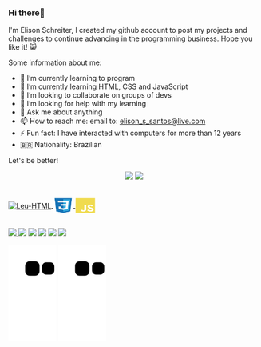 ### Hi there👋

I'm Elison Schreiter, I created my github account to post my projects and challenges to continue advancing in the programming business.
Hope you like it! 😸

Some information about me:

- 🔭 I’m currently learning to program
- 🌱 I’m currently learning HTML, CSS and JavaScript 
- 👯 I’m looking to collaborate on groups of devs
- 🤔 I’m looking for help with my learning
- 💬 Ask me about anything
- 📫 How to reach me: email to: elison_s_santos@live.com
- ⚡ Fun fact: I have interacted with computers for more than 12 years
- 🇧🇷 Nationality: Brazilian

Let's be better!


<div align="center">
  <img height="180em" src="https://github-readme-stats.vercel.app/api?username=elisonschreiter&show_icons=true&theme=midnight-purple&include_all_commits=true&count_private=true"/>
  <img height="180em" src="https://github-readme-stats.vercel.app/api/top-langs/?username=elisonschreiter&layout=compact&langs_count=7&theme=midnight-purple"/>
</div>

<div style="display: inline_block"><br>
  <a href="https://github.com/elisonschreiter">     
  <link rel="stylesheet" href="https://cdn.jsdelivr.net/gh/devicons/devicon@v2.15.1/devicon.min.css">
</div>
      
<div style="display: inline_block"><br>
  <img align="center" alt="Leu-HTML" height="30" width="40" src="https://cdn.jsdelivr.net/gh/devicons/devicon/icons/html5/html5-original.svg">
  <img align="center" alt="Leu-CSS" height="30" width="40" src="https://raw.githubusercontent.com/devicons/devicon/master/icons/css3/css3-original.svg">
  <img align="center" alt="Leu-Js" height="30" width="40" src="https://raw.githubusercontent.com/devicons/devicon/master/icons/javascript/javascript-plain.svg">
</div>
  
  ##
  
 <div> 
  <a href = "mailto:elison_s_santos@live.com"><img src="https://img.shields.io/badge/-Gmail-%23333?style=for-the-badge&logo=gmail&logoColor=white" target="_blank">
  <a href="https://www.instagram.com/elison_schreiter" target="_blank"><img src="https://img.shields.io/badge/-Instagram-%23E4405F?style=for-the-badge&logo=instagram&logoColor=white" target="_blank"></a> 	
  <a href="https://www.linkedin.com/in/elison-schreiter-00470a21b" target="_blank"><img src="https://img.shields.io/badge/-LinkedIn-%230077B5?style=for-the-badge&logo=linkedin&logoColor=white" target="_blank"></a> 
  <a href="https://www.facebook.com/elison.schreiter" target="_blank"><img src="https://img.shields.io/badge/Facebook-1877F2?style=for-the-badge&logo=facebook&logoColor=white" target="_blank"></a>  
  <a href="https://twitter.com/elisonschreiter" target="_blank"><img src="https://img.shields.io/badge/Twitter-1DA1F2?style=for-the-badge&logo=twitter&logoColor=white" target="_blank"></a>
    <a href="https://www.youtube.com/channel/UClksRgCb42kpX8MHZiN3i6Q" target="_blank"><img src="https://img.shields.io/badge/-Youtube-FF0000?style=for-the-badge&logo=youtube&logoColor=white" target="_blank"></a>
    

  ![ Animação de cobra ](https://github.com/rafaballerini/rafaballerini/blob/output/github-contribution-grid-snake.svg)
  ![ Animação de cobra ](https://github.com/elisonschreiter/elisonschreiter/blob/output/github-contribution-grid-snake.svg) 
</div>
  </a>
